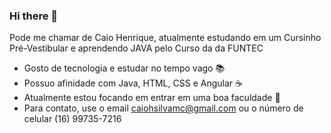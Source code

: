 ### Hi there 👋

Pode me chamar de Caio Henrique, atualmente estudando em um Cursinho Pré-Vestibular e aprendendo JAVA pelo Curso da da FUNTEC

- Gosto de tecnologia e estudar no tempo vago 📚
- Possuo afinidade com Java, HTML, CSS e Angular ☕
- Atualmente estou focando em entrar em uma boa faculdade 🏫
- Para contato, use o email caiohsilvamc@gmail.com ou o número de celular (16) 99735-7216
<!--
**CaioHSilvaMC/CaioHSilvaMC** is a ✨ _special_ ✨ repository because its `README.md` (this file) appears on your GitHub profile.

Here are some ideas to get you started:

- 🔭 I’m currently working on ...
- 🌱 I’m currently learning ...
- 👯 I’m looking to collaborate on ...
- 🤔 I’m looking for help with ...
- 💬 Ask me about ...
- 📫 How to reach me: ...
- 😄 Pronouns: ...
- ⚡ Fun fact: ...
-->
